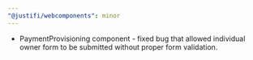 ```yaml
---
"@justifi/webcomponents": minor
---
```


 - PaymentProvisioning component - fixed bug that allowed individual owner form to be submitted without proper form validation. 